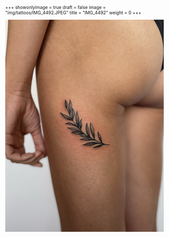+++
showonlyimage = true
draft = false
image = "img/tattoos/IMG_4492.JPEG"
title = "IMG_4492"
weight = 0
+++

![image](/img/tattoos/IMG_4492.JPEG)
